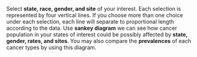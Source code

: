 Select **state, race, gender, and site** of your interest. Each selection is represented by four
vertical lines. If you choose more than one choice under each selection, each line will separate
to proportional length according to the data. Use **sankey diagram** we can see how cancer
population in your states of interest could be possibly affected by **state, gender, rates, and
sites**. You may also compare the **prevalences** of each cancer types by using this diagram.
